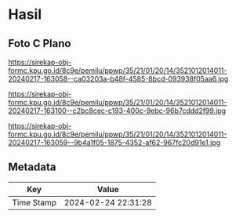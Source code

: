 # Hasil

## Foto C Plano

https://sirekap-obj-formc.kpu.go.id/8c9e/pemilu/ppwp/35/21/01/20/14/3521012014011-20240217-163058--ca03203a-b48f-4585-8bcd-093938f05aa6.jpg

https://sirekap-obj-formc.kpu.go.id/8c9e/pemilu/ppwp/35/21/01/20/14/3521012014011-20240217-163100--c2bc8cec-c193-400c-9ebc-96b7cddd2f99.jpg

https://sirekap-obj-formc.kpu.go.id/8c9e/pemilu/ppwp/35/21/01/20/14/3521012014011-20240217-163059--9b4a1f05-1875-4352-af62-967fc20d91e1.jpg


## Metadata

| Key        | Value               |
| ---------- | ------------------- |
| Time Stamp | 2024-02-24 22:31:28 |



